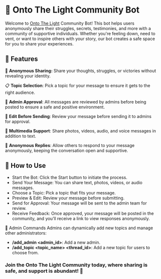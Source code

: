 # 🤖 Onto The Light Community Bot
Welcome to [Onto The Light](https://t.me/OntoTheLight) Community Bot! This bot helps users anonymously share their struggles, secrets, testimonies, and more with a community of supportive individuals. Whether you're feeling down, need to vent, or want to inspire others with your story, our bot creates a safe space for you to share your experiences.

## 🎉 Features
🔐 **Anonymous Sharing:** Share your thoughts, struggles, or victories without revealing your identity.

📋 **Topic Selection**: Pick a topic for your message to ensure it gets to the right audience.

👥 **Admin Approval**: All messages are reviewed by admins before being posted to ensure a safe and positive environment.

📝 **Edit Before Sending**: Review your message before sending it to admins for approval.

🎥 **Multimedia Support**: Share photos, videos, audio, and voice messages in addition to text.

🔄 **Anonymous Replies**: Allow others to respond to your message anonymously, keeping the conversation open and supportive.

## 🚀 How to Use
* Start the Bot: Click the Start button to initiate the process.
* Send Your Message: You can share text, photos, videos, or audio messages.
* Choose a Topic: Pick a topic that fits your message.
* Preview & Edit: Review your message before submitting.
* Send for Approval: Your message will be sent to the admin team for review.
* Receive Feedback: Once approved, your message will be posted in the community, and you’ll receive a link to view responses anonymously.

🔧 Admin Commands
Admins can dynamically add new topics and manage other administrators:
* **/add_admin <admin_id>**: Add a new admin.
* **/add_topic <topic_name> <thread_id>**: Add a new topic for users to choose from.

### Join the Onto The Light Community today, where sharing is safe, and support is abundant! 🌟
